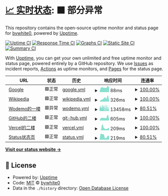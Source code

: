 # [📈 实时状态](https://bywhite0.github.io/status): <!--live status--> **🟧 部分异常**

This repository contains the open-source uptime monitor and status page for [bywhite0](https://bywhite0.github.io), powered by [Upptime](https://github.com/upptime/upptime).

[![Uptime CI](https://github.com/bywhite0/status/workflows/Uptime%20CI/badge.svg)](https://github.com/bywhite0/status/actions?query=workflow%3A%22Uptime+CI%22)
[![Response Time CI](https://github.com/bywhite0/status/workflows/Response%20Time%20CI/badge.svg)](https://github.com/bywhite0/status/actions?query=workflow%3A%22Response+Time+CI%22)
[![Graphs CI](https://github.com/bywhite0/status/workflows/Graphs%20CI/badge.svg)](https://github.com/bywhite0/status/actions?query=workflow%3A%22Graphs+CI%22)
[![Static Site CI](https://github.com/bywhite0/status/workflows/Static%20Site%20CI/badge.svg)](https://github.com/bywhite0/status/actions?query=workflow%3A%22Static+Site+CI%22)
[![Summary CI](https://github.com/bywhite0/status/workflows/Summary%20CI/badge.svg)](https://github.com/bywhite0/status/actions?query=workflow%3A%22Summary+CI%22)

With [Upptime](https://upptime.js.org), you can get your own unlimited and free uptime monitor and status page, powered entirely by a GitHub repository. We use [Issues](https://github.com/bywhite0/status/issues) as incident reports, [Actions](https://github.com/bywhite0/status/actions) as uptime monitors, and [Pages](https://bywhite0.github.io/status) for the status page.

<!--start: status pages-->
<!-- This summary is generated by Upptime (https://github.com/upptime/upptime) -->
<!-- Do not edit this manually, your changes will be overwritten -->
<!-- prettier-ignore -->
| URL | 状态 | 历史 | 响应时间 | 连通率 |
| --- | ------ | ------- | ------------- | ------ |
| <img alt="" src="https://www.iconfinder.com/icons/682665/download/png/4096" height="13"> [Google](https://www.google.com) | 🟩正常 | [google.yml](https://github.com/bywhite0/status/commits/HEAD/history/google.yml) | <details><summary><img alt="响应时间图表" src="./graphs/google/response-time-week.png" height="20"> 88ms</summary><br><a href="https://bywhite0.github.io/status/history/google"><img alt="响应时间 101" src="https://img.shields.io/endpoint?url=https%3A%2F%2Fraw.githubusercontent.com%2Fbywhite0%2Fstatus%2FHEAD%2Fapi%2Fgoogle%2Fresponse-time.json"></a><br><a href="https://bywhite0.github.io/status/history/google"><img alt="日均响应时间 85" src="https://img.shields.io/endpoint?url=https%3A%2F%2Fraw.githubusercontent.com%2Fbywhite0%2Fstatus%2FHEAD%2Fapi%2Fgoogle%2Fresponse-time-day.json"></a><br><a href="https://bywhite0.github.io/status/history/google"><img alt="周均响应时间 88" src="https://img.shields.io/endpoint?url=https%3A%2F%2Fraw.githubusercontent.com%2Fbywhite0%2Fstatus%2FHEAD%2Fapi%2Fgoogle%2Fresponse-time-week.json"></a><br><a href="https://bywhite0.github.io/status/history/google"><img alt="月均响应时间 90" src="https://img.shields.io/endpoint?url=https%3A%2F%2Fraw.githubusercontent.com%2Fbywhite0%2Fstatus%2FHEAD%2Fapi%2Fgoogle%2Fresponse-time-month.json"></a><br><a href="https://bywhite0.github.io/status/history/google"><img alt="年均响应时间 101" src="https://img.shields.io/endpoint?url=https%3A%2F%2Fraw.githubusercontent.com%2Fbywhite0%2Fstatus%2FHEAD%2Fapi%2Fgoogle%2Fresponse-time-year.json"></a></details> | <details><summary><a href="https://bywhite0.github.io/status/history/google">100.00%</a></summary><a href="https://bywhite0.github.io/status/history/google"><img alt="连通率 100.00%" src="https://img.shields.io/endpoint?url=https%3A%2F%2Fraw.githubusercontent.com%2Fbywhite0%2Fstatus%2FHEAD%2Fapi%2Fgoogle%2Fuptime.json"></a><br><a href="https://bywhite0.github.io/status/history/google"><img alt="日均连通率 100.00%" src="https://img.shields.io/endpoint?url=https%3A%2F%2Fraw.githubusercontent.com%2Fbywhite0%2Fstatus%2FHEAD%2Fapi%2Fgoogle%2Fuptime-day.json"></a><br><a href="https://bywhite0.github.io/status/history/google"><img alt="周均连通率 100.00%" src="https://img.shields.io/endpoint?url=https%3A%2F%2Fraw.githubusercontent.com%2Fbywhite0%2Fstatus%2FHEAD%2Fapi%2Fgoogle%2Fuptime-week.json"></a><br><a href="https://bywhite0.github.io/status/history/google"><img alt="月均连通率 100.00%" src="https://img.shields.io/endpoint?url=https%3A%2F%2Fraw.githubusercontent.com%2Fbywhite0%2Fstatus%2FHEAD%2Fapi%2Fgoogle%2Fuptime-month.json"></a><br><a href="https://bywhite0.github.io/status/history/google"><img alt="年均联通率 100.00%" src="https://img.shields.io/endpoint?url=https%3A%2F%2Fraw.githubusercontent.com%2Fbywhite0%2Fstatus%2FHEAD%2Fapi%2Fgoogle%2Fuptime-year.json"></a></details>
| <img alt="" src="https://www.iconfinder.com/icons/4375151/download/png/4096" height="13"> [Wikipedia](https://zh.wikipedia.org) | 🟩正常 | [wikipedia.yml](https://github.com/bywhite0/status/commits/HEAD/history/wikipedia.yml) | <details><summary><img alt="响应时间图表" src="./graphs/wikipedia/response-time-week.png" height="20"> 326ms</summary><br><a href="https://bywhite0.github.io/status/history/wikipedia"><img alt="响应时间 303" src="https://img.shields.io/endpoint?url=https%3A%2F%2Fraw.githubusercontent.com%2Fbywhite0%2Fstatus%2FHEAD%2Fapi%2Fwikipedia%2Fresponse-time.json"></a><br><a href="https://bywhite0.github.io/status/history/wikipedia"><img alt="日均响应时间 146" src="https://img.shields.io/endpoint?url=https%3A%2F%2Fraw.githubusercontent.com%2Fbywhite0%2Fstatus%2FHEAD%2Fapi%2Fwikipedia%2Fresponse-time-day.json"></a><br><a href="https://bywhite0.github.io/status/history/wikipedia"><img alt="周均响应时间 326" src="https://img.shields.io/endpoint?url=https%3A%2F%2Fraw.githubusercontent.com%2Fbywhite0%2Fstatus%2FHEAD%2Fapi%2Fwikipedia%2Fresponse-time-week.json"></a><br><a href="https://bywhite0.github.io/status/history/wikipedia"><img alt="月均响应时间 346" src="https://img.shields.io/endpoint?url=https%3A%2F%2Fraw.githubusercontent.com%2Fbywhite0%2Fstatus%2FHEAD%2Fapi%2Fwikipedia%2Fresponse-time-month.json"></a><br><a href="https://bywhite0.github.io/status/history/wikipedia"><img alt="年均响应时间 303" src="https://img.shields.io/endpoint?url=https%3A%2F%2Fraw.githubusercontent.com%2Fbywhite0%2Fstatus%2FHEAD%2Fapi%2Fwikipedia%2Fresponse-time-year.json"></a></details> | <details><summary><a href="https://bywhite0.github.io/status/history/wikipedia">100.00%</a></summary><a href="https://bywhite0.github.io/status/history/wikipedia"><img alt="连通率 99.99%" src="https://img.shields.io/endpoint?url=https%3A%2F%2Fraw.githubusercontent.com%2Fbywhite0%2Fstatus%2FHEAD%2Fapi%2Fwikipedia%2Fuptime.json"></a><br><a href="https://bywhite0.github.io/status/history/wikipedia"><img alt="日均连通率 100.00%" src="https://img.shields.io/endpoint?url=https%3A%2F%2Fraw.githubusercontent.com%2Fbywhite0%2Fstatus%2FHEAD%2Fapi%2Fwikipedia%2Fuptime-day.json"></a><br><a href="https://bywhite0.github.io/status/history/wikipedia"><img alt="周均连通率 100.00%" src="https://img.shields.io/endpoint?url=https%3A%2F%2Fraw.githubusercontent.com%2Fbywhite0%2Fstatus%2FHEAD%2Fapi%2Fwikipedia%2Fuptime-week.json"></a><br><a href="https://bywhite0.github.io/status/history/wikipedia"><img alt="月均连通率 100.00%" src="https://img.shields.io/endpoint?url=https%3A%2F%2Fraw.githubusercontent.com%2Fbywhite0%2Fstatus%2FHEAD%2Fapi%2Fwikipedia%2Fuptime-month.json"></a><br><a href="https://bywhite0.github.io/status/history/wikipedia"><img alt="年均联通率 99.99%" src="https://img.shields.io/endpoint?url=https%3A%2F%2Fraw.githubusercontent.com%2Fbywhite0%2Fstatus%2FHEAD%2Fapi%2Fwikipedia%2Fuptime-year.json"></a></details>
| <img alt="" src="https://q1.qlogo.cn/g?b=qq&nk=3240558932&s=640&t=1" height="13"> [Wodemo的一楼](https://bywhite.wodemo.net) | 🟥异常 | [wodemo.yml](https://github.com/bywhite0/status/commits/HEAD/history/wodemo.yml) | <details><summary><img alt="响应时间图表" src="./graphs/wodemo/response-time-week.png" height="20"> 13458ms</summary><br><a href="https://bywhite0.github.io/status/history/wodemo"><img alt="响应时间 15122" src="https://img.shields.io/endpoint?url=https%3A%2F%2Fraw.githubusercontent.com%2Fbywhite0%2Fstatus%2FHEAD%2Fapi%2Fwodemo%2Fresponse-time.json"></a><br><a href="https://bywhite0.github.io/status/history/wodemo"><img alt="日均响应时间 10606" src="https://img.shields.io/endpoint?url=https%3A%2F%2Fraw.githubusercontent.com%2Fbywhite0%2Fstatus%2FHEAD%2Fapi%2Fwodemo%2Fresponse-time-day.json"></a><br><a href="https://bywhite0.github.io/status/history/wodemo"><img alt="周均响应时间 13458" src="https://img.shields.io/endpoint?url=https%3A%2F%2Fraw.githubusercontent.com%2Fbywhite0%2Fstatus%2FHEAD%2Fapi%2Fwodemo%2Fresponse-time-week.json"></a><br><a href="https://bywhite0.github.io/status/history/wodemo"><img alt="月均响应时间 15129" src="https://img.shields.io/endpoint?url=https%3A%2F%2Fraw.githubusercontent.com%2Fbywhite0%2Fstatus%2FHEAD%2Fapi%2Fwodemo%2Fresponse-time-month.json"></a><br><a href="https://bywhite0.github.io/status/history/wodemo"><img alt="年均响应时间 15122" src="https://img.shields.io/endpoint?url=https%3A%2F%2Fraw.githubusercontent.com%2Fbywhite0%2Fstatus%2FHEAD%2Fapi%2Fwodemo%2Fresponse-time-year.json"></a></details> | <details><summary><a href="https://bywhite0.github.io/status/history/wodemo">80.51%</a></summary><a href="https://bywhite0.github.io/status/history/wodemo"><img alt="连通率 99.15%" src="https://img.shields.io/endpoint?url=https%3A%2F%2Fraw.githubusercontent.com%2Fbywhite0%2Fstatus%2FHEAD%2Fapi%2Fwodemo%2Fuptime.json"></a><br><a href="https://bywhite0.github.io/status/history/wodemo"><img alt="日均连通率 83.39%" src="https://img.shields.io/endpoint?url=https%3A%2F%2Fraw.githubusercontent.com%2Fbywhite0%2Fstatus%2FHEAD%2Fapi%2Fwodemo%2Fuptime-day.json"></a><br><a href="https://bywhite0.github.io/status/history/wodemo"><img alt="周均连通率 80.51%" src="https://img.shields.io/endpoint?url=https%3A%2F%2Fraw.githubusercontent.com%2Fbywhite0%2Fstatus%2FHEAD%2Fapi%2Fwodemo%2Fuptime-week.json"></a><br><a href="https://bywhite0.github.io/status/history/wodemo"><img alt="月均连通率 91.44%" src="https://img.shields.io/endpoint?url=https%3A%2F%2Fraw.githubusercontent.com%2Fbywhite0%2Fstatus%2FHEAD%2Fapi%2Fwodemo%2Fuptime-month.json"></a><br><a href="https://bywhite0.github.io/status/history/wodemo"><img alt="年均联通率 99.15%" src="https://img.shields.io/endpoint?url=https%3A%2F%2Fraw.githubusercontent.com%2Fbywhite0%2Fstatus%2FHEAD%2Fapi%2Fwodemo%2Fuptime-year.json"></a></details>
| <img alt="" src="https://bywhite0.github.io/android-chrome-512x512.png" height="13"> [GitHub的二楼](https://bywhite0.github.io) | 🟩正常 | [git-hub.yml](https://github.com/bywhite0/status/commits/HEAD/history/git-hub.yml) | <details><summary><img alt="响应时间图表" src="./graphs/git-hub/response-time-week.png" height="20"> 605ms</summary><br><a href="https://bywhite0.github.io/status/history/git-hub"><img alt="响应时间 600" src="https://img.shields.io/endpoint?url=https%3A%2F%2Fraw.githubusercontent.com%2Fbywhite0%2Fstatus%2FHEAD%2Fapi%2Fgit-hub%2Fresponse-time.json"></a><br><a href="https://bywhite0.github.io/status/history/git-hub"><img alt="日均响应时间 325" src="https://img.shields.io/endpoint?url=https%3A%2F%2Fraw.githubusercontent.com%2Fbywhite0%2Fstatus%2FHEAD%2Fapi%2Fgit-hub%2Fresponse-time-day.json"></a><br><a href="https://bywhite0.github.io/status/history/git-hub"><img alt="周均响应时间 605" src="https://img.shields.io/endpoint?url=https%3A%2F%2Fraw.githubusercontent.com%2Fbywhite0%2Fstatus%2FHEAD%2Fapi%2Fgit-hub%2Fresponse-time-week.json"></a><br><a href="https://bywhite0.github.io/status/history/git-hub"><img alt="月均响应时间 519" src="https://img.shields.io/endpoint?url=https%3A%2F%2Fraw.githubusercontent.com%2Fbywhite0%2Fstatus%2FHEAD%2Fapi%2Fgit-hub%2Fresponse-time-month.json"></a><br><a href="https://bywhite0.github.io/status/history/git-hub"><img alt="年均响应时间 600" src="https://img.shields.io/endpoint?url=https%3A%2F%2Fraw.githubusercontent.com%2Fbywhite0%2Fstatus%2FHEAD%2Fapi%2Fgit-hub%2Fresponse-time-year.json"></a></details> | <details><summary><a href="https://bywhite0.github.io/status/history/git-hub">100.00%</a></summary><a href="https://bywhite0.github.io/status/history/git-hub"><img alt="连通率 98.19%" src="https://img.shields.io/endpoint?url=https%3A%2F%2Fraw.githubusercontent.com%2Fbywhite0%2Fstatus%2FHEAD%2Fapi%2Fgit-hub%2Fuptime.json"></a><br><a href="https://bywhite0.github.io/status/history/git-hub"><img alt="日均连通率 100.00%" src="https://img.shields.io/endpoint?url=https%3A%2F%2Fraw.githubusercontent.com%2Fbywhite0%2Fstatus%2FHEAD%2Fapi%2Fgit-hub%2Fuptime-day.json"></a><br><a href="https://bywhite0.github.io/status/history/git-hub"><img alt="周均连通率 100.00%" src="https://img.shields.io/endpoint?url=https%3A%2F%2Fraw.githubusercontent.com%2Fbywhite0%2Fstatus%2FHEAD%2Fapi%2Fgit-hub%2Fuptime-week.json"></a><br><a href="https://bywhite0.github.io/status/history/git-hub"><img alt="月均连通率 99.86%" src="https://img.shields.io/endpoint?url=https%3A%2F%2Fraw.githubusercontent.com%2Fbywhite0%2Fstatus%2FHEAD%2Fapi%2Fgit-hub%2Fuptime-month.json"></a><br><a href="https://bywhite0.github.io/status/history/git-hub"><img alt="年均联通率 98.19%" src="https://img.shields.io/endpoint?url=https%3A%2F%2Fraw.githubusercontent.com%2Fbywhite0%2Fstatus%2FHEAD%2Fapi%2Fgit-hub%2Fuptime-year.json"></a></details>
| <img alt="" src="https://q1.qlogo.cn/g?b=qq&nk=1842160491&s=640&t=1" height="13"> [Vercel的二楼](https://bywhite.vercel.app) | 🟩正常 | [vercel.yml](https://github.com/bywhite0/status/commits/HEAD/history/vercel.yml) | <details><summary><img alt="响应时间图表" src="./graphs/vercel/response-time-week.png" height="20"> 209ms</summary><br><a href="https://bywhite0.github.io/status/history/vercel"><img alt="响应时间 135" src="https://img.shields.io/endpoint?url=https%3A%2F%2Fraw.githubusercontent.com%2Fbywhite0%2Fstatus%2FHEAD%2Fapi%2Fvercel%2Fresponse-time.json"></a><br><a href="https://bywhite0.github.io/status/history/vercel"><img alt="日均响应时间 233" src="https://img.shields.io/endpoint?url=https%3A%2F%2Fraw.githubusercontent.com%2Fbywhite0%2Fstatus%2FHEAD%2Fapi%2Fvercel%2Fresponse-time-day.json"></a><br><a href="https://bywhite0.github.io/status/history/vercel"><img alt="周均响应时间 209" src="https://img.shields.io/endpoint?url=https%3A%2F%2Fraw.githubusercontent.com%2Fbywhite0%2Fstatus%2FHEAD%2Fapi%2Fvercel%2Fresponse-time-week.json"></a><br><a href="https://bywhite0.github.io/status/history/vercel"><img alt="月均响应时间 151" src="https://img.shields.io/endpoint?url=https%3A%2F%2Fraw.githubusercontent.com%2Fbywhite0%2Fstatus%2FHEAD%2Fapi%2Fvercel%2Fresponse-time-month.json"></a><br><a href="https://bywhite0.github.io/status/history/vercel"><img alt="年均响应时间 135" src="https://img.shields.io/endpoint?url=https%3A%2F%2Fraw.githubusercontent.com%2Fbywhite0%2Fstatus%2FHEAD%2Fapi%2Fvercel%2Fresponse-time-year.json"></a></details> | <details><summary><a href="https://bywhite0.github.io/status/history/vercel">100.00%</a></summary><a href="https://bywhite0.github.io/status/history/vercel"><img alt="连通率 100.00%" src="https://img.shields.io/endpoint?url=https%3A%2F%2Fraw.githubusercontent.com%2Fbywhite0%2Fstatus%2FHEAD%2Fapi%2Fvercel%2Fuptime.json"></a><br><a href="https://bywhite0.github.io/status/history/vercel"><img alt="日均连通率 100.00%" src="https://img.shields.io/endpoint?url=https%3A%2F%2Fraw.githubusercontent.com%2Fbywhite0%2Fstatus%2FHEAD%2Fapi%2Fvercel%2Fuptime-day.json"></a><br><a href="https://bywhite0.github.io/status/history/vercel"><img alt="周均连通率 100.00%" src="https://img.shields.io/endpoint?url=https%3A%2F%2Fraw.githubusercontent.com%2Fbywhite0%2Fstatus%2FHEAD%2Fapi%2Fvercel%2Fuptime-week.json"></a><br><a href="https://bywhite0.github.io/status/history/vercel"><img alt="月均连通率 100.00%" src="https://img.shields.io/endpoint?url=https%3A%2F%2Fraw.githubusercontent.com%2Fbywhite0%2Fstatus%2FHEAD%2Fapi%2Fvercel%2Fuptime-month.json"></a><br><a href="https://bywhite0.github.io/status/history/vercel"><img alt="年均联通率 100.00%" src="https://img.shields.io/endpoint?url=https%3A%2F%2Fraw.githubusercontent.com%2Fbywhite0%2Fstatus%2FHEAD%2Fapi%2Fvercel%2Fuptime-year.json"></a></details>
| <img alt="" src="https://bywhite0.github.io/status/logo-512.png" height="13"> [Status状态页](https://bywhite0.github.io/status) | 🟩正常 | [status.yml](https://github.com/bywhite0/status/commits/HEAD/history/status.yml) | <details><summary><img alt="响应时间图表" src="./graphs/status/response-time-week.png" height="20"> 219ms</summary><br><a href="https://bywhite0.github.io/status/history/status"><img alt="响应时间 154" src="https://img.shields.io/endpoint?url=https%3A%2F%2Fraw.githubusercontent.com%2Fbywhite0%2Fstatus%2FHEAD%2Fapi%2Fstatus%2Fresponse-time.json"></a><br><a href="https://bywhite0.github.io/status/history/status"><img alt="日均响应时间 207" src="https://img.shields.io/endpoint?url=https%3A%2F%2Fraw.githubusercontent.com%2Fbywhite0%2Fstatus%2FHEAD%2Fapi%2Fstatus%2Fresponse-time-day.json"></a><br><a href="https://bywhite0.github.io/status/history/status"><img alt="周均响应时间 219" src="https://img.shields.io/endpoint?url=https%3A%2F%2Fraw.githubusercontent.com%2Fbywhite0%2Fstatus%2FHEAD%2Fapi%2Fstatus%2Fresponse-time-week.json"></a><br><a href="https://bywhite0.github.io/status/history/status"><img alt="月均响应时间 204" src="https://img.shields.io/endpoint?url=https%3A%2F%2Fraw.githubusercontent.com%2Fbywhite0%2Fstatus%2FHEAD%2Fapi%2Fstatus%2Fresponse-time-month.json"></a><br><a href="https://bywhite0.github.io/status/history/status"><img alt="年均响应时间 154" src="https://img.shields.io/endpoint?url=https%3A%2F%2Fraw.githubusercontent.com%2Fbywhite0%2Fstatus%2FHEAD%2Fapi%2Fstatus%2Fresponse-time-year.json"></a></details> | <details><summary><a href="https://bywhite0.github.io/status/history/status">80.51%</a></summary><a href="https://bywhite0.github.io/status/history/status"><img alt="连通率 99.14%" src="https://img.shields.io/endpoint?url=https%3A%2F%2Fraw.githubusercontent.com%2Fbywhite0%2Fstatus%2FHEAD%2Fapi%2Fstatus%2Fuptime.json"></a><br><a href="https://bywhite0.github.io/status/history/status"><img alt="日均连通率 83.39%" src="https://img.shields.io/endpoint?url=https%3A%2F%2Fraw.githubusercontent.com%2Fbywhite0%2Fstatus%2FHEAD%2Fapi%2Fstatus%2Fuptime-day.json"></a><br><a href="https://bywhite0.github.io/status/history/status"><img alt="周均连通率 80.51%" src="https://img.shields.io/endpoint?url=https%3A%2F%2Fraw.githubusercontent.com%2Fbywhite0%2Fstatus%2FHEAD%2Fapi%2Fstatus%2Fuptime-week.json"></a><br><a href="https://bywhite0.github.io/status/history/status"><img alt="月均连通率 91.44%" src="https://img.shields.io/endpoint?url=https%3A%2F%2Fraw.githubusercontent.com%2Fbywhite0%2Fstatus%2FHEAD%2Fapi%2Fstatus%2Fuptime-month.json"></a><br><a href="https://bywhite0.github.io/status/history/status"><img alt="年均联通率 99.14%" src="https://img.shields.io/endpoint?url=https%3A%2F%2Fraw.githubusercontent.com%2Fbywhite0%2Fstatus%2FHEAD%2Fapi%2Fstatus%2Fuptime-year.json"></a></details>

<!--end: status pages-->

[**Visit our status website →**](https://bywhite0.github.io/status)

## 📄 License

- Powered by: [Upptime](https://github.com/upptime/upptime)
- Code: [MIT](./LICENSE) © [bywhite0](https://bywhite.wodemo.net)
- Data in the `./history` directory: [Open Database License](https://opendatacommons.org/licenses/odbl/1-0/)
